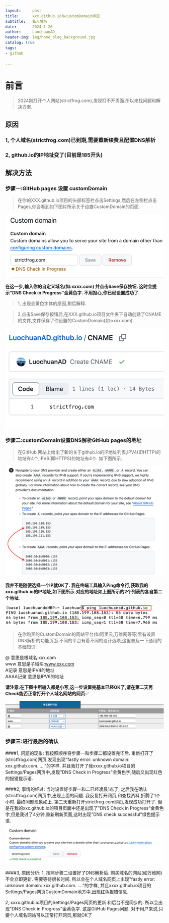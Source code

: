 ```yaml
---
layout:     post
title:      xxx.github.io与customDomain绑定
subtitle:   私人域名
date:       2024-1-26
author:     LuochuanAD
header-img: img/home_blog_background.jpg
catalog: true
tags:
- github 

---
```


# 前言

>2024刚打开个人网站(strictfrog.com),发现打不开页面.所以来找问题和解决方案.

## 原因
### 1, 个人域名(strictfrog.com)已到期,需要重新续费且配置DNS解析
### 2, github.io的IP地址变了(目前是185开头) 

## 解决方法
### 步骤一:GitHub pages 设置 customDomain

>在你的XXX.github.io项目的头部标签栏点击Settings,然后在左侧栏点击Pages,你会看到如下图片所示关于设置CustomDomain的页面.

![](https://raw.githubusercontent.com/LuochuanAD/BlogSourceImage/master/BlogSourceImage/BlogSourceImage2024/domain_githubPage1.png)

**在这一步,输入你的自定义域名(如:xxxx.com) 并点击Save保存按钮. 这时会提示"DNS Check in Progress"金黄色字. 不用担心,你已经设置成功了.**
>1, 出现金黄色字体的原因,稍后解释. 

>2,点击Save保存按钮后,在XXX.github.io项目文件夹下自动创建了CNAME的文件,文件保存了你设置的CustomDomain(如:xxxx.com).

![](https://raw.githubusercontent.com/LuochuanAD/BlogSourceImage/master/BlogSourceImage/BlogSourceImage2024/domain_cname.png)

### 步骤二:customDomain设置DNS解析GitHub pages的地址
>在GitHub 网站上给出了新的关于github.io的IP地址列表,IPV4(即HTTP)的地址有4个,IPV6(即HTTPS)的地址有4个. 如下图所示.

![](https://raw.githubusercontent.com/LuochuanAD/BlogSourceImage/master/BlogSourceImage/BlogSourceImage2024/domain_githubPage_note.png)

**我并不是随便选择一个IP就OK了. 我在终端工具输入Ping命令行,获取我的xxx.github.io的IP地址,如下图所示.对应的地址如上图所示的2个列表的各自第二个地址.**

![](https://raw.githubusercontent.com/LuochuanAD/BlogSourceImage/master/BlogSourceImage/BlogSourceImage2024/domain_githubPage2.png)

>在你购买的CustomDomain的网站平台(如阿里云,万维网等等)里有设置DNS解析的功能页面.不同的平台有着不同的设计选项,这里普及一下通用的基础知识:

@            意思是根域名:xxx.com   
www        意思是子域名:www.xxx.com  
A记录       意思是IPV4的地址  
AAAA记录 意思是IPV6的地址

**请注意:在下图中所输入都是小写,这一步设置完基本已经OK了,请在第二天再Check能否正常打开个人域名网站的网页**✅

![](https://raw.githubusercontent.com/LuochuanAD/BlogSourceImage/master/BlogSourceImage/BlogSourceImage2024/domain_strictfrog.png)

### 步骤三:进行最后的确认

####1, 问题的现象:
我按照顺序将步骤一和步骤二都设置完毕后. 重新打开了(strictfrog.com)网页,发现出现"fastly error: unknown domain: xxx.github.com. ...."的字样. 并且我打开了我xxxx.github.io项目的Settings/Pages网页中,发现"DNS Check in Progress"金黄色字,随后又出现红色的报错提示语. 

####2, 事情的经过:
当时设置好步骤一和二已经凌晨1点了, 之后我在确认(strictfrog.com)网页中,出现上面的问题. 我反复打开网页,和查找资料,折腾了1个小时. 最终问题现象如上.  第二天重新打开strictfrog.com网页,发现成功打开了.  但是在我的xxx.github.io的项目页面中还是出现了"DNS Check in Progress"金黄色字,但是我过了4分钟,重新刷新页面,这时出现"DNS check successful"绿色提示语.

![](https://raw.githubusercontent.com/LuochuanAD/BlogSourceImage/master/BlogSourceImage/BlogSourceImage2024/domain_githubPage.png)

####3, 原因分析:
1, 按照步骤二设置好了DNS解析后. 购买域名的网站(如万维网)不会立即更新. 需要等待很长时间. 所以会在个人域名网页上出现"fastly error: unknown domain: xxx.github.com. ...."的字样, 并且xxxx.github.io项目的Settings/Pages网页CustomDomain地方中,出现红色报错信息.

2, xxxx.github.io项目的Settings/Pages网页的更新 和后台不是同步的. 所以会出现"DNS Check in Progress"金黄色字. 这是GitHub Pages问题.  对于用户来说,只要个人域名网站可以正常打开网页,那就OK了




